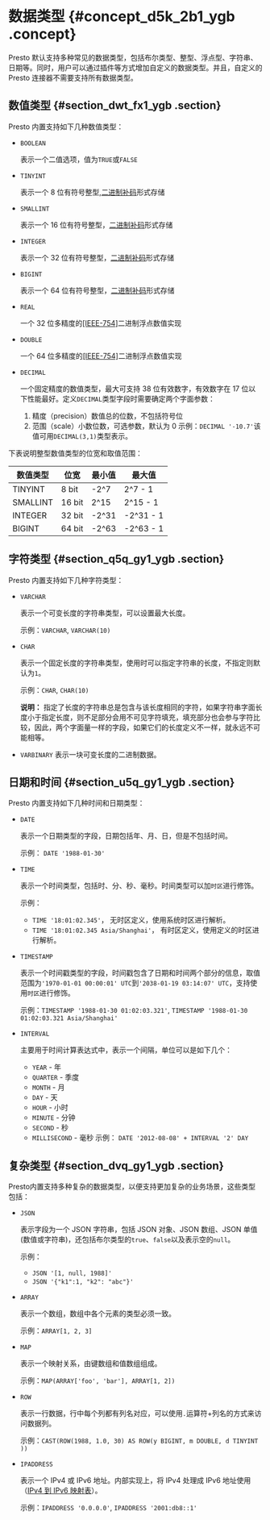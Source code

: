 # 数据类型 {#concept_d5k_2b1_ygb .concept}

Presto 默认支持多种常见的数据类型，包括布尔类型、整型、浮点型、字符串、日期等。同时，用户可以通过插件等方式增加自定义的数据类型。并且，自定义的 Presto 连接器不需要支持所有数据类型。

## 数值类型 {#section_dwt_fx1_ygb .section}

Presto 内置支持如下几种数值类型：

-   `BOOLEAN`

    表示一个二值选项，值为`TRUE`或`FALSE`

-   `TINYINT`

    表示一个 8 位有符号整型,[二进制补码](https://en.wikipedia.org/wiki/Two%27s_complement)形式存储

-   `SMALLINT`

    表示一个 16 位有符号整型，[二进制补码](https://en.wikipedia.org/wiki/Two%27s_complement)形式存储

-   `INTEGER`

    表示一个 32 位有符号整型，[二进制补码](https://en.wikipedia.org/wiki/Two%27s_complement)形式存储

-   `BIGINT`

    表示一个 64 位有符号整型，[二进制补码](https://en.wikipedia.org/wiki/Two%27s_complement)形式存储

-   `REAL`

    一个 32 位多精度的[\[IEEE-754\]](https://en.wikipedia.org/wiki/IEEE_754)二进制浮点数值实现

-   `DOUBLE`

    一个 64 位多精度的[\[IEEE-754\]](https://en.wikipedia.org/wiki/IEEE_754)二进制浮点数值实现

-   `DECIMAL`

    一个固定精度的数值类型，最大可支持 38 位有效数字，有效数字在 17 位以下性能最好。定义`DECIMAL`类型字段时需要确定两个字面参数：

    1.  精度（precision）数值总的位数，不包括符号位
    2.  范围（scale）小数位数，可选参数，默认为 0
    示例：`DECIMAL '-10.7'`该值可用`DECIMAL(3,1)`类型表示。


下表说明整型数值类型的位宽和取值范围：

|数值类型|位宽|最小值|最大值|
|----|--|---|---|
|TINYINT|8 bit|-2^7|2^7 - 1|
|SMALLINT|16 bit|2^15|2^15 - 1|
|INTEGER|32 bit|-2^31|-2^31 - 1|
|BIGINT|64 bit|-2^63|-2^63 - 1|

## 字符类型 {#section_q5q_gy1_ygb .section}

Presto 内置支持如下几种字符类型：

-   `VARCHAR`

    表示一个可变长度的字符串类型，可以设置最大长度。

    示例：`VARCHAR`, `VARCHAR(10)`

-   `CHAR`

    表示一个固定长度的字符串类型，使用时可以指定字符串的长度，不指定则默认为`1`。

    示例：`CHAR`, `CHAR(10)`

    **说明：** 指定了长度的字符串总是包含与该长度相同的字符，如果字符串字面长度小于指定长度，则不足部分会用不可见字符填充，填充部分也会参与字符比较，因此，两个字面量一样的字段，如果它们的长度定义不一样，就永远不可能相等。

-   `VARBINARY` 表示一块可变长度的二进制数据。


## 日期和时间 {#section_u5q_gy1_ygb .section}

Presto 内置支持如下几种时间和日期类型：

-   `DATE`

    表示一个日期类型的字段，日期包括年、月、日，但是不包括时间。

    示例： `DATE '1988-01-30'`

-   `TIME`

    表示一个时间类型，包括时、分、秒、毫秒。时间类型可以加`时区`进行修饰。

    示例：

    -   `TIME '18:01:02.345'`， 无时区定义，使用系统时区进行解析。
    -   `TIME '18:01:02.345 Asia/Shanghai'`， 有时区定义，使用定义的时区进行解析。
-   `TIMESTAMP`

    表示一个时间戳类型的字段，时间戳包含了日期和时间两个部分的信息，取值范围为`'1970-01-01 00:00:01' UTC`到`'2038-01-19 03:14:07' UTC`，支持使用`时区`进行修饰。

    示例：`TIMESTAMP '1988-01-30 01:02:03.321'`, `TIMESTAMP '1988-01-30 01:02:03.321 Asia/Shanghai'`

-   `INTERVAL`

    主要用于时间计算表达式中，表示一个间隔，单位可以是如下几个：

    -   `YEAR` - 年
    -   `QUARTER` - 季度
    -   `MONTH` - 月
    -   `DAY` - 天
    -   `HOUR` - 小时
    -   `MINUTE` - 分钟
    -   `SECOND` - 秒
    -   `MILLISECOND` - 毫秒
    示例： `DATE '2012-08-08' + INTERVAL '2' DAY`


## 复杂类型 {#section_dvq_gy1_ygb .section}

Presto内置支持多种复杂的数据类型，以便支持更加复杂的业务场景，这些类型包括：

-   `JSON`

    表示字段为一个 JSON 字符串，包括 JSON 对象、JSON 数组、JSON 单值\(数值或字符串\)，还包括布尔类型的`true`、`false`以及表示空的`null`。

    示例：

    -   `JSON '[1, null, 1988]'`
    -   `JSON '{"k1":1, "k2": "abc"}'`
-   `ARRAY`

    表示一个数组，数组中各个元素的类型必须一致。

    示例：`ARRAY[1, 2, 3]`

-   `MAP`

    表示一个映射关系，由键数组和值数组组成。

    示例：`MAP(ARRAY['foo', 'bar'], ARRAY[1, 2])`

-   `ROW`

    表示一行数据，行中每个列都有列名对应，可以使用`.`运算符+列名的方式来访问数据列。

    示例：`CAST(ROW(1988, 1.0, 30) AS ROW(y BIGINT, m DOUBLE, d TINYINT ))`

-   `IPADDRESS`

    表示一个 IPv4 或 IPv6 地址。内部实现上，将 IPv4 处理成 IPv6 地址使用（[IPv4 到 IPv6 映射表](https://tools.ietf.org/html/rfc4291.html#section-2.5.5.2)）。

    示例：`IPADDRESS '0.0.0.0'`, `IPADDRESS '2001:db8::1'`


